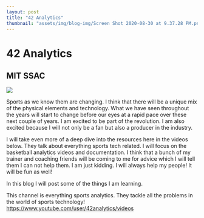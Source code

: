 ```yaml
---
layout: post
title: "42 Analytics"
thumbnail: "assets/img/blog-img/Screen Shot 2020-08-30 at 9.37.28 PM.png"
---
```


# 42 Analytics 
## MIT SSAC 

![]({{site.url}}{{site.baseurl}}/assets/img/blog-img/download.jpeg?raw=true)

Sports as we know them are changing.  I think that there will be a unique mix of the physical elements and technology.  What we have seen throughout the years 
will start to change before our eyes at a rapid pace over these next couple of years.  I am excited to be part of the revolution.  I am also excited because I will not only be a fan but also a producer in the industry. 

I will take even more of a deep dive into the resources here in the videos below.  They talk about everything sports tech related.  I will focus on the basketball 
analytics videos and documentation.  I think that a bunch of my trainer and coaching friends will be coming to me for advice which I will tell them I can not help them.  I am just kidding.  I will always help my people! It will be fun as well!

In this blog I will post some of the things I am learning. 

This channel is everything sports analytics.  They tackle all the problems in the world of sports technology!
https://www.youtube.com/user/42analytics/videos
